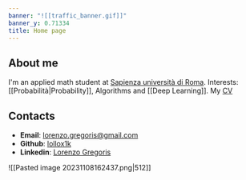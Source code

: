 ```yaml
---
banner: "![[traffic_banner.gif]]"
banner_y: 0.71334
title: Home page
---
```

## About me
I'm an applied math student at [Sapienza università di Roma](https://www.uniroma1.it/en/pagina-strutturale/home).
Interests: [[Probabilità|Probability]], Algorithms and [[Deep Learning]].
My [CV](https://drive.google.com/file/d/1UJZGaAlSpwuhnC8c9jzuYk1BF0qVPQnI/view?usp=sharing)

## Contacts
- **Email**: lorenzo.gregoris@gmail.com
- **Github**: [lollox1k](https://github.com/lollox1k)
- **Linkedin**: [Lorenzo Gregoris](https://www.linkedin.com/in/lorenzo-gregoris-2a9b55136/)


  
![[Pasted image 20231108162437.png|512]]   
